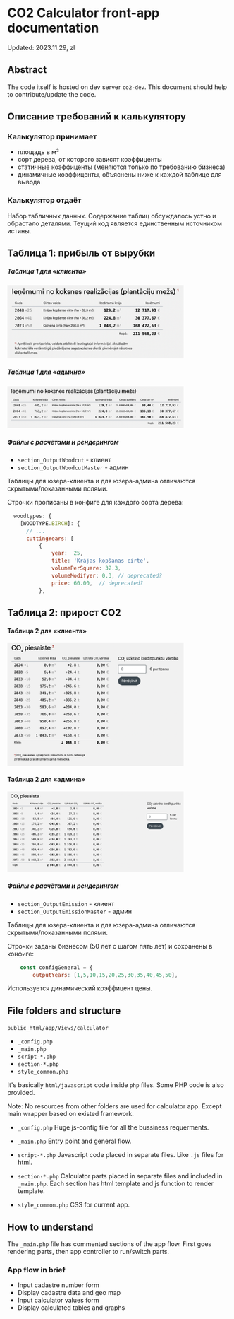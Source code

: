 # CO2 Calculator front-app documentation
Updated: 2023.11.29, zl

## Abstract
The code itself is hosted on dev server `co2-dev`. This document should help to contribute/update the code.

## Описание требований к калькулятору

### Калькулятор принимает
- площадь в м²
- сорт дерева, от которого зависят коэффиценты
- статичные коэффиценты (меняются только по требованию бизнеса)
- динамичные коэффиценты, объяснены ниже к каждой таблице для вывода

### Калькулятор отдаёт
Набор табличных данных. Содержание таблиц обсуждалось устно и обрастало деталями. Теущий код является единственным источником истины.


## Таблица 1: прибыль от вырубки

##### Таблица 1 для «клиента»
<img src="./CO2-AppDocumentationFiles/OutputTable1-client.png" width="400" />  

##### Таблица 1 для «админа»
<img src="./CO2-AppDocumentationFiles/OutputTable1-admin.png" width="400" />  

##### Файлы с расчётами и рендерингом
- `section_OutputWoodcut` - клиент
- `section_OutputWoodcutMaster` - админ

Таблицы для юзера-клиента и для юзера-админа отличаются скрытыми/показанными полями.

Строчки прописаны в конфиге для каждого сорта дерева:
```js
  woodtypes: {
    [WOODTYPE.BIRCH]: {
      // ...
      cuttingYears: [
          {
              year:  25,
              title: 'Krājas kopšanas cirte',
              volumePerSquare: 32.3,
              volumeModifyer: 0.3, // deprecated?
              price: 60.00,  // deprecated?
          },
```

## Таблица 2: прирост CO2

#### Таблица 2 для «клиента»
<img src="./CO2-AppDocumentationFiles/OutputTable2-client.png" width="400" />  

#### Таблица 2 для «админа»
<img src="./CO2-AppDocumentationFiles/OutputTable2-admin.png" width="400" />  

##### Файлы с расчётами и рендерингом
- `section_OutputEmission` - клиент
- `section_OutputEmissionMaster` - админ

Таблицы для юзера-клиента и для юзера-админа отличаются скрытыми/показанными полями.

Строчки заданы бизнесом (50 лет с шагом пять лет) и сохранены в конфиге:
```js
    const configGeneral = {
        outputYears: [1,5,10,15,20,25,30,35,40,45,50],
```

Используется динамический коэффицент цены.


## File folders and structure
`public_html/app/Views/calculator`
- `_config.php`
- `_main.php`
- `script-*.php`
- `section-*.php`
- `style_common.php`

It's basically `html/javascript` code inside `php` files. Some PHP code is also provided.

Note: No resources from other folders are used for calculator app. Except main wrapper based on existed framework.

- `_config.php`
  Huge js-config file for all the bussiness requerments.

- `_main.php`
  Entry point and general flow.

- `script-*.php`
  Javascript code placed in separate files. Like `.js` files for html.

- `section-*.php`
Calculator parts placed in separate files and included in `_main.php`. Each section has html template and js function to render template.

- `style_common.php`
  CSS for current app.

## How to understand
The `_main.php` file has commented sections of the app flow. First goes rendering parts, then app controller to run/switch parts.

### App flow in brief
- Input cadastre number form
- Display cadastre data and geo map
- Input calculator values form
- Display calculated tables and graphs

